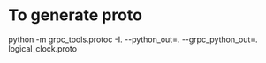 # To generate proto

python -m grpc_tools.protoc -I. --python_out=. --grpc_python_out=. logical_clock.proto
